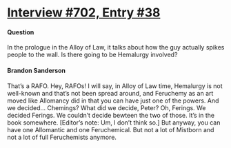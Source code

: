 # [Interview #702, Entry #38](https://www.theoryland.com/intvmain.php?i=702#38)

#### Question

In the prologue in the Alloy of Law, it talks about how the guy actually spikes people to the wall. Is there going to be Hemalurgy involved?

#### Brandon Sanderson

That’s a RAFO. Hey, RAFOs! I will say, in Alloy of Law time, Hemalurgy is not well-known and that’s not been spread around, and Feruchemy as an art moved like Allomancy did in that you can have just one of the powers. And we decided... Chemings? What did we decide, Peter? Oh, Ferings. We decided Ferings. We couldn’t decide bewteen the two of those. It’s in the book somewhere. [Editor’s note: Um, I don’t think so.] But anyway, you can have one Allomantic and one Feruchemical. But not a lot of Mistborn and not a lot of full Feruchemists anymore.

